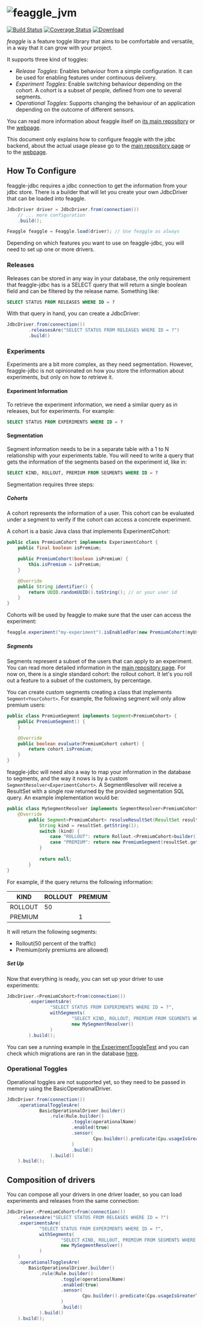 # ![feaggle_jvm](https://user-images.githubusercontent.com/3071208/53872344-531a8200-3ffe-11e9-8563-f581f83c1697.png)

[![Build Status](https://travis-ci.org/feaggle/feaggle-jdbc.svg?branch=master)](https://travis-ci.org/feaggle/feaggle-jdbc)
[![Coverage Status](https://coveralls.io/repos/github/feaggle/feaggle-jdbc/badge.svg?branch=master)](https://coveralls.io/github/feaggle/feaggle-jdbc?branch=master)
[ ![Download](https://api.bintray.com/packages/kmruiz/feaggle/feaggle-jdbc/images/download.svg) ](https://bintray.com/kmruiz/feaggle/feaggle-jdbc/_latestVersion)

*feaggle* is a feature toggle library that aims to be comfortable and versatile, in a way that
it can grow with your project.

It supports three kind of toggles:

* *Release Toggles*: Enables behaviour from a simple configuration. It can be used for enabling features under
continuous delivery.
* *Experiment Toggles*: Enable switching behaviour depending on the cohort. A cohort is a subset of people, 
defined from one to several segments.
* *Operational Toggles*: Supports changing the behaviour of an application depending on the outcome of
different sensors.

You can read more information about feaggle itself on [its main repository](https://github.com/feaggle/feaggle) or
the [webpage](https://www.feaggle.org/).

This document only explains how to configure feaggle with the jdbc backend, about the actual usage please go to the
[main repository page](https://github.com/feaggle/feaggle) or to the [webpage](https://www.feaggle.org/).

## How To Configure

feaggle-jdbc requires a jdbc connection to get the information from your jdbc store. There is a builder that will let
you create your own JdbcDriver that can be loaded into feaggle.

```java
JdbcDriver driver = JdbcDriver.from(connection())
    // ... more configuration
    .build();

Feaggle feaggle = Feaggle.load(driver); // Use feaggle as always
```

Depending on which features you want to use on feaggle-jdbc, you will need to set up one or more drivers.

### Releases

Releases can be stored in any way in your database, the only requirement that feaggle-jdbc has is a SELECT query
that will return a single boolean field and can be filtered by the release name. Something like:

```sql
SELECT STATUS FROM RELEASES WHERE ID = ?
```

With that query in hand, you can create a JdbcDriver:

```java
JdbcDriver.from(connection())
        .releasesAre("SELECT STATUS FROM RELEASES WHERE ID = ?")
        .build()
```

### Experiments

Experiments are a bit more complex, as they need segmentation. However, feaggle-jdbc is not opinionated on how you store
the information about experiments, but only on how to retrieve it.

#### Experiment Information
To retrieve the experiment information, we need a similar query as in releases, but for experiments. For example:

```sql
SELECT STATUS FROM EXPERIMENTS WHERE ID = ?
```

#### Segmentation

Segment information needs to be in a separate table with a 1 to N relationship with your experiments table. You will
need to write a query that gets the information of the segments based on the experiment id, like in:

```sql
SELECT KIND, ROLLOUT, PREMIUM FROM SEGMENTS WHERE ID = ?
```

Segmentation requires three steps:

##### Cohorts

A cohort represents the information of a user. This cohort can be evaluated under a segment to verify if the cohort
can access a concrete experiment.

A cohort is a basic Java class that implements ExperimentCohort:

```java
public class PremiumCohort implements ExperimentCohort {
    public final boolean isPremium;

    public PremiumCohort(boolean isPremium) {
        this.isPremium = isPremium;
    }

    @Override
    public String identifier() {
        return UUID.randomUUID().toString(); // or your user id
    }
}
```

Cohorts will be used by feaggle to make sure that the user can access the experiment:

```java
feaggle.experiment("my-experiment").isEnabledFor(new PremiumCohort(myUserInfo.isPremium));
```

##### Segments

Segments represent a subset of the users that can apply to an experiment. You can read more detailed information
in the [main repository page](https://github.com/feaggle/feaggle). For now on, there is a single standard cohort:
the rollout cohort. It let's you roll out a feature to a subset of the customers, by percentage.

You can create custom segments creating a class that implements `Segment<YourCohort>`. For example, the following
segment will only allow premium users:

```java
public class PremiumSegment implements Segment<PremiumCohort> {
    public PremiumSegment() {
    }

    @Override
    public boolean evaluate(PremiumCohort cohort) {
        return cohort.isPremium;
    }
}
```

feaggle-jdbc will need also a way to map your information in the database to segments, and the way it nows is by a custom
`SegmentResolver<ExperimentCohort>`. A SegmentResolver will receive a ResultSet with a single row returned by the provided
segmentation SQL query. An example implementation would be:

```java
public class MySegmentResolver implements SegmentResolver<PremiumCohort> {
    @Override
        public Segment<PremiumCohort> resolveResultSet(ResultSet resultSet) throws SQLException {
            String kind = resultSet.getString(1);
            switch (kind) {
                case "ROLLOUT": return Rollout.<PremiumCohort>builder().percentage(resultSet.getInt(2)).build();
                case "PREMIUM": return new PremiumSegment(resultSet.getBoolean(3));
            }
    
            return null;
        }
}
```

For example, if the query returns the following information:

| KIND    | ROLLOUT | PREMIUM |
|---------|---------|---------|
| ROLLOUT | 50      |         |
| PREMIUM |         | 1       |

It will return the following segments:

* Rollout(50 percent of the traffic)
* Premium(only premiums are allowed)

##### Set Up

Now that everything is ready, you can set up your driver to use experiments:

```java
JdbcDriver.<PremiumCohort>from(connection())
        .experimentsAre(
                "SELECT STATUS FROM EXPERIMENTS WHERE ID = ?",
                withSegments(
                        "SELECT KIND, ROLLOUT, PREMIUM FROM SEGMENTS WHERE ID = ?",
                        new MySegmentResolver()
                )
        ).build();
```

You can see a running example in [the ExperimentToggleTest](src/test/java/io/feaggle/jdbc/specs/ExperimentToggleTest.java)
and you can check which migrations are ran in the database [here](src/test/resources/db/migration/V1__Schema.sql).

### Operational Toggles

Operational toggles are not supported yet, so they need to be passed in memory using the BasicOperationalDriver.

```java
JdbcDriver.from(connection())
    .operationalTogglesAre(
            BasicOperationalDriver.builder()
                .rule(Rule.builder()
                        .toggle(operationalName)
                        .enabled(true)
                        .sensor(
                                Cpu.builder().predicate(Cpu.usageIsGreaterThan(0)).build()
                        )
                        .build()
                ).build()
    ).build();
```

## Composition of drivers

You can compose all your drivers in one driver loader, so you can load experiments and releases from the same connection:

```java
JdbcDriver.<PremiumCohort>from(connection())
    .releasesAre("SELECT STATUS FROM RELEASES WHERE ID = ?")
    .experimentsAre(
            "SELECT STATUS FROM EXPERIMENTS WHERE ID = ?",
            withSegments(
                    "SELECT KIND, ROLLOUT, PREMIUM FROM SEGMENTS WHERE ID = ?",
                    new MySegmentResolver()
            )
    )
    .operationalTogglesAre(
        BasicOperationalDriver.builder()
            .rule(Rule.builder()
                    .toggle(operationalName)
                    .enabled(true)
                    .sensor(
                            Cpu.builder().predicate(Cpu.usageIsGreaterThan(0)).build()
                    )
                    .build()
            ).build()
    ).build();

```
